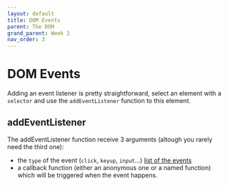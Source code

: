 ```yaml
---
layout: default
title: DOM Events
parent: The DOM
grand_parent: Week 2
nav_order: 3
---
```


# DOM Events

Adding an event listener is pretty straightforward, select an element with a `selector` and use the `addEventListener` function to this element.

## addEventListener

The addEventListener function receive 3 arguments (altough you rarely need the third one):

- the `type` of the event (`click`, `keyup`, `input`...) [list of the events](https://developer.mozilla.org/en-US/docs/Web/Events#event_listing)
- a callback function (either an anonymous one or a named function) which will be triggered when the event happens.
